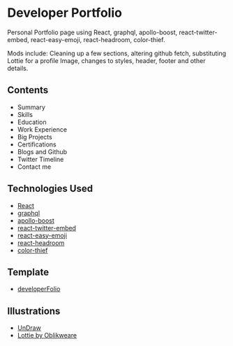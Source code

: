 # Developer Portfolio

Personal Portfolio page using React, graphql, apollo-boost, react-twitter-embed, react-easy-emoji, react-headroom, color-thief.

Mods include: Cleaning up a few sections, altering github fetch, substituting Lottie for a profile Image, changes to styles, header, footer and other details.

## Contents
- Summary
- Skills
- Education
- Work Experience
- Big Projects
- Certifications
- Blogs and Github
- Twitter Timeline
- Contact me

## Technologies Used 

- [React](https://reactjs.org/)
- [graphql](https://graphql.org/)
- [apollo-boost](https://www.apollographql.com/docs/react/get-started/)
- [react-twitter-embed](https://github.com/saurabhnemade/react-twitter-embed)
- [react-easy-emoji](https://github.com/appfigures/react-easy-emoji)
- [react-headroom](https://github.com/KyleAMathews/react-headroom)
- [color-thief](https://github.com/lokesh/color-thief)

## Template 

- [developerFolio](https://github.com/saadpasta/developerFolio)

## Illustrations
- [UnDraw](https://undraw.co/illustrations)
- [Lottie by Oblikweare](https://lottiefiles.com/oblikweare)
